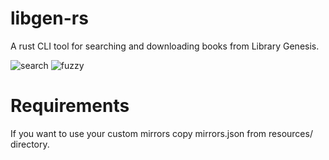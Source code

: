 # libgen-rs

A rust CLI tool for searching and downloading books from Library Genesis.

![search](resources/git/search_option.png)
![fuzzy](resources/git/book_fuzzy.png)

# Requirements 
If you want to use your custom mirrors copy mirrors.json from resources/ directory.
